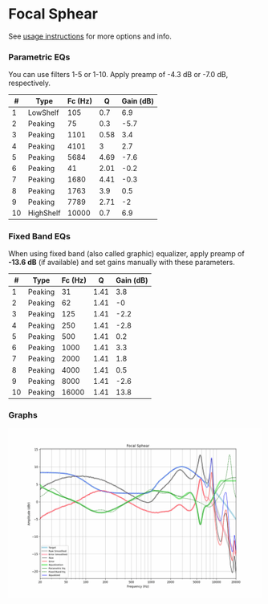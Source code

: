 # Focal Sphear
See [usage instructions](https://github.com/jaakkopasanen/AutoEq#usage) for more options and info.

### Parametric EQs
You can use filters 1-5 or 1-10. Apply preamp of -4.3 dB or -7.0 dB, respectively.

|   # | Type      |   Fc (Hz) |    Q |   Gain (dB) |
|-----|-----------|-----------|------|-------------|
|   1 | LowShelf  |       105 | 0.7  |         6.9 |
|   2 | Peaking   |        75 | 0.3  |        -5.7 |
|   3 | Peaking   |      1101 | 0.58 |         3.4 |
|   4 | Peaking   |      4101 | 3    |         2.7 |
|   5 | Peaking   |      5684 | 4.69 |        -7.6 |
|   6 | Peaking   |        41 | 2.01 |        -0.2 |
|   7 | Peaking   |      1680 | 4.41 |        -0.3 |
|   8 | Peaking   |      1763 | 3.9  |         0.5 |
|   9 | Peaking   |      7789 | 2.71 |        -2   |
|  10 | HighShelf |     10000 | 0.7  |         6.9 |

### Fixed Band EQs
When using fixed band (also called graphic) equalizer, apply preamp of **-13.6 dB** (if available) and set gains manually with these parameters.

|   # | Type    |   Fc (Hz) |    Q |   Gain (dB) |
|-----|---------|-----------|------|-------------|
|   1 | Peaking |        31 | 1.41 |         3.8 |
|   2 | Peaking |        62 | 1.41 |        -0   |
|   3 | Peaking |       125 | 1.41 |        -2.2 |
|   4 | Peaking |       250 | 1.41 |        -2.8 |
|   5 | Peaking |       500 | 1.41 |         0.2 |
|   6 | Peaking |      1000 | 1.41 |         3.3 |
|   7 | Peaking |      2000 | 1.41 |         1.8 |
|   8 | Peaking |      4000 | 1.41 |         0.5 |
|   9 | Peaking |      8000 | 1.41 |        -2.6 |
|  10 | Peaking |     16000 | 1.41 |        13.8 |

### Graphs
![](./Focal%20Sphear.png)
